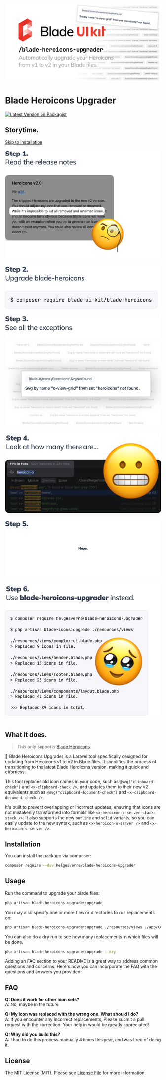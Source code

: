 <p align="center"><img src="./art/header.png"></p>

# Blade Heroicons Upgrader

[![Latest Version on Packagist](https://img.shields.io/packagist/v/helgesverre/blade-heroicons-upgrader.svg)](https://packagist.org/packages/helgesverre/blade-heroicons-upgrader)

## Storytime.

[Skip to installation](#what-it-does)

<img src="./art/Steps/Step1.png">
<br><br>

<img src="./art/Steps/Step2.png">
<br><br>


<img src="./art/Steps/Step3.png">
<br><br>


<img src="./art/Steps/Step4.png">
<br><br>


<img src="./art/Steps/Step5.png">
<br><br>


<img src="./art/Steps/Step6.png">
<br><br>

## What it does.

> This only supports [Blade Heroicons](https://github.com/blade-ui-kit/blade-heroicons).

🔧 Blade Heroicons Upgrader is a Laravel tool specifically designed for updating from Heroicons v1 to v2 in Blade files.
It simplifies the process of transitioning to the latest Blade Heroicons version, making it quick and effortless.

This tool replaces old icon names in your code, such as `@svg("clipboard-check")` and `<x-clipboard-check />`, and
updates them to their new v2 equivalents such as `@svg("clipboard-document-check")`
and `<x-clipboard-document-check />`.

It's built to prevent overlapping or incorrect updates, ensuring that icons are not mistakenly transformed into formats
like `<x-heroicon-o-server-stack-stack />`. It also supports the new `outline` and `solid` variants, so you can easily
update to the new syntax, such as `<x-heroicon-o-server />` and `<x-heroicon-s-server />`.

## Installation

You can install the package via composer:

```bash
composer require --dev helgesverre/blade-heroicons-upgrader
```

## Usage

Run the command to upgrade your blade files:

```bash
php artisan blade-heroicons-upgrader:upgrade 
```

You may also specify one or more files or directories to run replacements on:

```bash 
php artisan blade-heroicons-upgrader:upgrade ./resources/views ./app/Composers/MenuComposer.php
```

You can also do a dry run to see how many replacements in which files will be done.

```bash
php artisan blade-heroicons-upgrader:upgrade --dry
```

Adding an FAQ section to your README is a great way to address common questions and concerns. Here's how you can
incorporate the FAQ with the questions and answers you provided:

## FAQ

**Q: Does it work for other icon sets?**  
A: No, maybe in the future

**Q: My icon was replaced with the wrong one. What should I do?**  
A: If you encounter any incorrect replacements, Please submit a pull
request with the correction. Your help in would be greatly appreciated!

**Q: Why did you build this?**  
A: I had to do this process manually 4 times this year, and was tired of doing it.

## License

The MIT License (MIT). Please see [License File](LICENSE.md) for more information.
